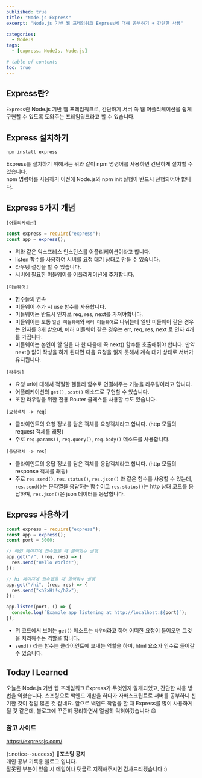 ```yaml
---
published: true
title: "Node.js-Express"
excerpt: "Node.js 기반 웹 프레임워크 Express에 대해 공부하기 + 간단한 사용"

categories:
  - NodeJs
tags:
  - [express, NodeJs, Node.js]

# table of contents
toc: true
---
```


## Express란?

`Express`란 Node.js 기반 웹 프레임워크로, 간단하게 서버 쪽 웹 어플리케이션을 쉽게 구현할 수 있도록 도와주는 프레임워크라고 할 수 있습니다.

## Express 설치하기

```
npm install express
```

Express를 설치하기 위해서는 위와 같이 npm 명령어를 사용하면 간단하게 설치할 수 있습니다.  
npm 명령어를 사용하기 이전에 Node.js와 npm init 실행이 반드시 선행되어야 합니다.

## Express 5가지 개념

`[어플리케이션]`

```jsx
const express = require("express");
const app = express();
```

- 위와 같은 익스프레스 인스턴스를 어플리케이션이라고 합니다.
- listen 함수를 사용하여 서버를 요청 대기 상태로 만들 수 있습니다.
- 라우팅 설정을 할 수 있습니다.
- 서버에 필요한 미들웨어를 어플리케이션에 추가합니다.

`[미들웨어]`

- 함수들의 연속
- 미들웨어 추가 시 use 함수를 사용합니다.
- 미들웨어는 반드시 인자로 req, res, next를 가져야합니다.
- 미들웨어는 보통 `일반 미들웨어`와 `에러 미들웨어`로 나뉘는데 일반 미들웨어 같은 경우는 인자를 3개 받으며, 에러 미들웨어 같은 경우는 err, req, res, next 로 인자 4개를 가집니다.
- 미들웨어는 본인이 할 일을 다 한 다음에 꼭 next() 함수를 호출해줘야 합니다. 만약 next() 없이 작성을 하게 된다면 다음 요청을 읽지 못해서 계속 대기 상태로 서버가 유지됩니다.

`[라우팅]`

- 요청 url에 대해서 적절한 핸들러 함수로 연결해주는 기능을 라우팅이라고 합니다.
- 어플리케이션의 `get()`, `post()` 메소드로 구현할 수 있습니다.
- 또한 라우팅을 위한 전용 Router 클래스를 사용할 수도 있습니다.

`[요청객체 -> req]`

- 클라이언트의 요청 정보를 담은 객체를 요청객체라고 합니다. (http 모듈의 request 객체를 래핑)
- 주로 `req.params()`, `req.query()`, `req.body()` 메소드를 사용합니다.

`[응답객체 -> res]`

- 클라이언트의 응답 정보를 담은 객체를 응답객체라고 합니다. (http 모듈의 response 객체를 래핑)
- 주로 `res.send()`, `res.status()`, `res.json()` 과 같은 함수를 사용할 수 있는데, `res.send()`는 문자열을 응답하는 함수이고 `res.status()`는 http 상태 코드를 응답하며, `res.json()`은 json 데이터를 응답합니다.

## Express 사용하기

```jsx
const express = require("express");
const app = express();
const port = 3000;

// 메인 페이지에 접속했을 때 콜백함수 실행
app.get("/", (req, res) => {
  res.send("Hello World!");
});

// hi 페이지에 접속했을 때 콜백함수 실행
app.get("/hi", (req, res) => {
  res.send("<h2>Hi!</h2>");
});

app.listen(port, () => {
  console.log(`Example app listening at http://localhost:${port}`);
});
```

- 위 코드에서 보이는 `get()` 메소드는 `라우터`라고 하며 어떠한 요청이 들어오면 그것을 처리해주는 역할을 합니다.
- `send()` 라는 함수는 클라이언트에 보내는 역할을 하며, html 요소가 인수로 들어갈 수 있습니다.

## Today I Learned

오늘은 Node.js 기반 웹 프레임워크 Express가 무엇인지 알게되었고, 간단한 사용 방법을 익혔습니다.
스프링으로 백엔드 개발을 하다가 자바스크립트로 서버를 공부하니 신기한 것이 정말 많은 것 같네요.
앞으로 백엔드 작업을 할 때 Express를 많이 사용하게 될 것 같은데, 블로그에 꾸준히 정리하면서 열심히 익혀야겠습니다 😊

### 참고 사이트

<https://expressjs.com/>

{:.notice--success}
🔔**포스팅 공지**  
개인 공부 기록용 블로그 입니다.  
잘못된 부분이 있을 시 메일이나 댓글로 지적해주시면 감사드리겠습니다 :)
